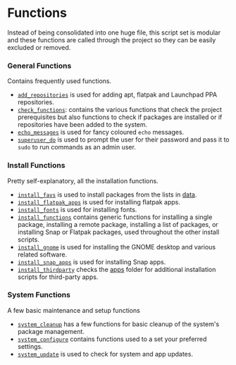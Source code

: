 Functions
=========

Instead of being consolidated into one huge file, this script set is modular and these functions are called through the project so they can be easily excluded or removed.

### General Functions

Contains frequently used functions.

 * [`add_repositories`](functions/add_repositories) is used for adding apt, flatpak and Launchpad PPA repositories.
 * [`check_functions`](functions/check_functions): contains the various functions that check the project prerequisites but also functions to check if packages are installed or if repositories have been added to the system.
 * [`echo_messages`](functions/echo_messages) is used for fancy coloured `echo` messages.
 * [`superuser_do`](functions/superuser_do) is used to prompt the user for their password and pass it to `sudo` to run commands as an admin user.

### Install Functions

Pretty self-explanatory, all the installation functions.

 * [`install_favs`](functions/install_favs) is used to install packages from the lists in [data](data). 
 * [`install_flatpak_apps`](functions/install_flatpak_apps) is used for installing flatpak apps.
 * [`install_fonts`](functions/install_fonts) is used for installing fonts.
 * [`install_functions`](functions/install_functions) contains generic functions for installing a single package, installing a remote package, installing a list of packages, or installing Snap or Flatpak packages, used throughout the other install scripts. 
 * [`install_gnome`](functions/install_gnome) is used for installing the GNOME desktop and various related software.
 * [`install_snap_apps`](functions/install_snap_apps) is used for installing Snap apps.
 * [`install_thirdparty`](functions/install_thirdparty) checks the [apps](functions/apps) folder for additional installation scripts for third-party apps.

### System Functions

A few basic maintenance and setup functions

 * [`system_cleanup`](functions/system_cleanup) has a few functions for basic cleanup of the system's package management.
 * [`system_configure`](functions/system_configure) contains functions used to a set your preferred settings.
 * [`system_update`](functions/system_update) is used to check for system and app updates.
